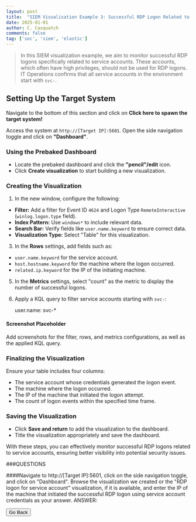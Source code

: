 ```yaml
---
layout: post
title:  "SIEM Visualisation Example 3: Successful RDP Logon Related to Service Accounts"
date: 2025-01-01
author: C. Casquatch
comments: false
tag: ['soc', 'siem', 'elastic']
---
```


> In this SIEM visualization example, we aim to monitor successful RDP logons specifically related to service accounts. These accounts, which often have high privileges, should not be used for RDP logons. IT Operations confirms that all service accounts in the environment start with `svc-`.

Setting Up the Target System
----------------------------

Navigate to the bottom of this section and click on **Click here to spawn the target system!**

Access the system at `http://[Target IP]:5601`. Open the side navigation toggle and click on **"Dashboard"**.

### Using the Prebaked Dashboard

*   Locate the prebaked dashboard and click the **"pencil"/edit** icon.
*   Click **Create visualization** to start building a new visualization.

### Creating the Visualization

1.  In the new window, configure the following:

*   **Filter:** Add a filter for Event ID `4624` and Logon Type `RemoteInteractive` (`winlog.logon.type` field).
*   **Index Pattern:** Use `windows*` to include relevant data.
*   **Search Bar:** Verify fields like `user.name.keyword` to ensure correct data.
*   **Visualization Type:** Select "Table" for this visualization.

3.  In the **Rows** settings, add fields such as:

*   `user.name.keyword` for the service account.
*   `host.hostname.keyword` for the machine where the logon occurred.
*   `related.ip.keyword` for the IP of the initiating machine.

5.  In the **Metrics** settings, select "count" as the metric to display the number of successful logons.
6.  Apply a KQL query to filter service accounts starting with `svc-`:
    
    user.name: svc-\*
    

#### Screenshot Placeholder

Add screenshots for the filter, rows, and metrics configurations, as well as the applied KQL query.

### Finalizing the Visualization

Ensure your table includes four columns:

*   The service account whose credentials generated the logon event.
*   The machine where the logon occurred.
*   The IP of the machine that initiated the logon attempt.
*   The count of logon events within the specified time frame.

### Saving the Visualization

*   Click **Save and return** to add the visualization to the dashboard.
*   Title the visualization appropriately and save the dashboard.

With these steps, you can effectively monitor successful RDP logons related to service accounts, ensuring better visibility into potential security issues.

###QUESTIONS

####Navigate to http://[Target IP]:5601, click on the side navigation toggle, and click on "Dashboard". Browse the visualization we created or the "RDP logon for service account" visualization, if it is available, and enter the IP of the machine that initiated the successful RDP logon using service account credentials as your answer.
ANSWER:


<button onclick="history.back()">Go Back</button>
